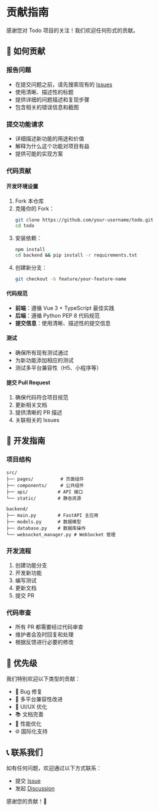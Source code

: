 # 贡献指南

感谢您对 Todo 项目的关注！我们欢迎任何形式的贡献。

## 🤝 如何贡献

### 报告问题
- 在提交问题之前，请先搜索现有的 [Issues](https://github.com/liyk1997/todo/issues)
- 使用清晰、描述性的标题
- 提供详细的问题描述和复现步骤
- 包含相关的错误信息和截图

### 提交功能请求
- 详细描述新功能的用途和价值
- 解释为什么这个功能对项目有益
- 提供可能的实现方案

### 代码贡献

#### 开发环境设置
1. Fork 本仓库
2. 克隆你的 Fork：
   ```bash
   git clone https://github.com/your-username/todo.git
   cd todo
   ```
3. 安装依赖：
   ```bash
   npm install
   cd backend && pip install -r requirements.txt
   ```
4. 创建新分支：
   ```bash
   git checkout -b feature/your-feature-name
   ```

#### 代码规范
- **前端**：遵循 Vue 3 + TypeScript 最佳实践
- **后端**：遵循 Python PEP 8 代码规范
- **提交信息**：使用清晰、描述性的提交信息

#### 测试
- 确保所有现有测试通过
- 为新功能添加相应的测试
- 测试多平台兼容性（H5、小程序等）

#### 提交 Pull Request
1. 确保代码符合项目规范
2. 更新相关文档
3. 提供清晰的 PR 描述
4. 关联相关的 Issues

## 📝 开发指南

### 项目结构
```
src/
├── pages/          # 页面组件
├── components/     # 公共组件
├── api/           # API 接口
└── static/        # 静态资源

backend/
├── main.py        # FastAPI 主应用
├── models.py      # 数据模型
├── database.py    # 数据库操作
└── websocket_manager.py # WebSocket 管理
```

### 开发流程
1. 创建功能分支
2. 开发新功能
3. 编写测试
4. 更新文档
5. 提交 PR

### 代码审查
- 所有 PR 都需要经过代码审查
- 维护者会及时回复和处理
- 根据反馈进行必要的修改

## 🎯 优先级

我们特别欢迎以下类型的贡献：
- 🐛 Bug 修复
- 📱 多平台兼容性改进
- 🎨 UI/UX 优化
- 📚 文档完善
- 🔧 性能优化
- 🌐 国际化支持

## 📞 联系我们

如有任何问题，欢迎通过以下方式联系：
- 提交 [Issue](https://github.com/liyk1997/todo/issues)
- 发起 [Discussion](https://github.com/liyk1997/todo/discussions)

感谢您的贡献！🎉